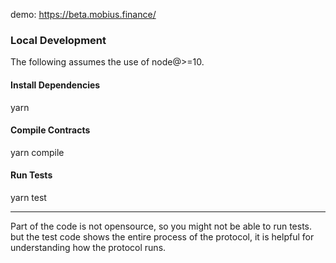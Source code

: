 demo: https://beta.mobius.finance/

### Local Development
The following assumes the use of node@>=10.

#### Install Dependencies
yarn

#### Compile Contracts
yarn compile

#### Run Tests
yarn test

----
Part of the code is not opensource, so you might not be able to run tests. but the test code shows the entire process of the protocol, it is helpful for understanding how the protocol runs.